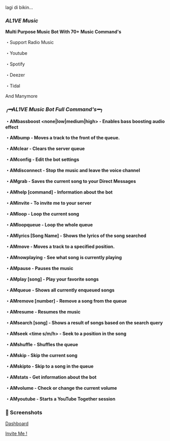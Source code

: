 lagi di bikin...
### ***AL1VE Music***

**Multi Purpose Music Bot With 70+ Music Command's**

・Support Radio Music

・Youtube

・Spotify

・Deezer

・Tidal 

And Manymore

### ***╭━AL1VE Music Bot Full Command's━╮***

**・AMbassboost <none|low|medium|high> - Enables bass boosting audio effect**

**・AMbump - Moves a track to the front of the queue.**

**・AMclear - Clears the server queue**

**・AMconfig - Edit the bot settings**

**・AMdisconnect - Stop the music and leave the voice channel**

**・AMgrab - Saves the current song to your Direct Messages**

**・AMhelp [command] - Information about the bot**

**・AMinvite - To invite me to your server**

**・AMloop - Loop the current song**

**・AMloopqueue - Loop the whole queue**

**・AMlyrics [Song Name] - Shows the lyrics of the song searched**

**・AMmove - Moves a track to a specified position.**

**・AMnowplaying - See what song is currently playing**

  **・AMpause - Pauses the music**

  **・AMplay [song] - Play your favorite songs**

  **・AMqueue - Shows all currently enqueued songs**

  **・AMremove [number] - Remove a song from the queue**

  **・AMresume - Resumes the music**

  **・AMsearch [song] - Shows a result of songs based on the search query**

  **・AMseek <time s/m/h> - Seek to a position in the song**

  **・AMshuffle - Shuffles the queue**

  **・AMskip - Skip the current song**

  **・AMskipto <number> - Skip to a song in the queue**

  **・AMstats - Get information about the bot**

  **・AMvolume <volume> - Check or change the current volume**

  **・AMyoutube - Starts a YouTube Together session**
  
 ### 📸 Screenshots

 [Dashboard](https://discord-musicbot.brid1.repl.co/)

 [Invite Me !](https://discord.com/api/oauth2/authorize?client_id=901440907851739146&permissions=139824979264&scope=bot)
